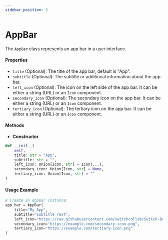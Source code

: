```yaml
---
sidebar_position: 3
---
```


# AppBar

The `AppBar` class represents an app bar in a user interface.

#### Properties

- `title` (Optional): The title of the app bar, default is "App".
- `subtitle` (Optional): The subtitle or additional information about the app bar.
- `left_icon` (Optional): The icon on the left side of the app bar. It can be either a string (URL) or an `Icon` component.
- `secondary_icon` (Optional): The secondary icon on the app bar. It can be either a string (URL) or an `Icon` component.
- `tertiary_icon` (Optional): The tertiary icon on the app bar. It can be either a string (URL) or an `Icon` component.

#### Methods

- **Constructor**

```python
def __init__(
    self,
    title: str = "App",
    subtitle: str = "",
    left_icon: Union[Icon, str] = Icon(...),
    secondary_icon: Union[Icon, str] = None,
    tertiary_icon: Union[Icon, str] = ""
)
```

#### Usage Example

```python
# Create an AppBar instance:
app_bar = AppBar(
    title="My App",
    subtitle="Subtitle Text",
    left_icon="https://raw.githubusercontent.com/switchcollab/Switch-Bots-Python-Library/main/docs/static/img/logo.png",
    secondary_icon="https://example.com/secondary-icon.png",
    tertiary_icon="https://example.com/tertiary-icon.png"
)
```